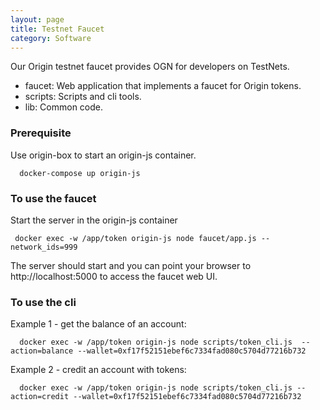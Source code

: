 ```yaml
---
layout: page
title: Testnet Faucet
category: Software
---
```


Our Origin testnet faucet provides OGN for developers on TestNets.

  - faucet: Web application that implements a faucet for Origin tokens.
  - scripts: Scripts and cli tools.
  - lib: Common code.

### Prerequisite


  Use origin-box to start an origin-js container.

      docker-compose up origin-js

### To use the faucet

 Start the server in the origin-js container

     docker exec -w /app/token origin-js node faucet/app.js --network_ids=999

  The server should start and you can point your browser to http://localhost:5000 to access the faucet web UI.

### To use the cli

  Example 1 - get the balance of an account:

      docker exec -w /app/token origin-js node scripts/token_cli.js  --action=balance --wallet=0xf17f52151ebef6c7334fad080c5704d77216b732

  Example 2 - credit an account with tokens:

      docker exec -w /app/token origin-js node scripts/token_cli.js --action=credit --wallet=0xf17f52151ebef6c7334fad080c5704d77216b732